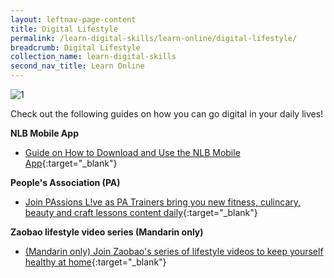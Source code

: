 ```yaml
---
layout: leftnav-page-content
title: Digital Lifestyle
permalink: /learn-digital-skills/learn-online/digital-lifestyle/
breadcrumb: Digital Lifestyle
collection_name: learn-digital-skills
second_nav_title: Learn Online
---
```

![1](/images/learn-online/digital-lifestyle.jpg)

Check out the following guides on how you can go digital in your daily lives! <br>


**NLB Mobile App**
* [Guide on How to Download and Use the NLB Mobile App](https://mobileapp.nlb.gov.sg/){:target="_blank"}<br>

**People's Association (PA)**
* [Join PAssions L!ve as PA Trainers bring you new fitness, culincary, beauty and craft lessons content daily](https://m.youtube.com/channel/UCEW_9QdnGjn_8_xi8yh7PXA/){:target="_blank"}<br>

**Zaobao lifestyle video series (Mandarin only)**
* [(Mandarin only) Join Zaobao's series of lifestyle videos to keep yourself healthy at home](https://www.zaobao.com.sg/keywords/come-n-live-at-zaobaosg?ref=zbsg-homepage&utm_medium=jumbotron/){:target="_blank"}<br>

